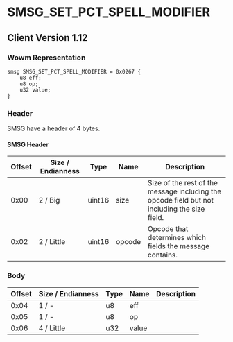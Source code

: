 # SMSG_SET_PCT_SPELL_MODIFIER
## Client Version 1.12

### Wowm Representation
```rust,ignore
smsg SMSG_SET_PCT_SPELL_MODIFIER = 0x0267 {
    u8 eff;
    u8 op;
    u32 value;
}
```
### Header
SMSG have a header of 4 bytes.

#### SMSG Header
| Offset | Size / Endianness | Type   | Name   | Description |
| ------ | ----------------- | ------ | ------ | ----------- |
| 0x00   | 2 / Big           | uint16 | size   | Size of the rest of the message including the opcode field but not including the size field.|
| 0x02   | 2 / Little        | uint16 | opcode | Opcode that determines which fields the message contains.|
### Body
| Offset | Size / Endianness | Type | Name | Description |
| ------ | ----------------- | ---- | ---- | ----------- |
| 0x04 | 1 / - | u8 | eff |  |
| 0x05 | 1 / - | u8 | op |  |
| 0x06 | 4 / Little | u32 | value |  |
